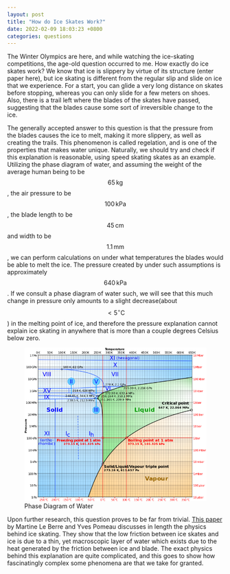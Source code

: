 ```yaml
---
layout: post
title: "How do Ice Skates Work?"
date: 2022-02-09 18:03:23 +0800
categories: questions
---
```


The Winter Olympics are here, and while watching the ice-skating competitions, the age-old question occurred to me. How exactly do ice skates work? We know that ice is slippery by virtue of its structure (enter paper here), but ice skating is different from the regular slip and slide on ice that we experience. For a start, you can glide a very long distance on skates before stopping, whereas you can only slide for a few meters on shoes. Also, there is a trail left where the blades of the skates have passed, suggesting that the blades cause some sort of irreversible change to the ice. 


The generally accepted answer to this question is that the pressure from the blades causes the ice to melt, making it more slippery, as well as creating the trails. This phenomenon is called regelation, and is one of the properties that makes water unique. Naturally, we should try and check if this explanation is reasonable, using speed skating skates as an example. Utilizing the phase diagram of water, and assuming the weight of the average human being to be $$ 65 \,\mathrm{kg} $$, the air pressure to be $$ 100 \,\mathrm{kPa} $$, the blade length to be $$ 45 \,\mathrm{cm} $$ and width to be $$ 1.1 \,\mathrm{mm} $$, we can perform calculations on under what temperatures the blades would be able to melt the ice. The pressure created by under such assumptions is approximately $$ 640 \,\mathrm{kPa} $$. If we consult a phase diagram of water such, we will see that this much change in pressure only amounts to a slight decrease(about $$ <5^\circ \mathrm{C} $$) in the melting point of ice, and therefore the pressure explanation cannot explain ice skating in anywhere that is more than a couple degrees Celsius below zero.

<figure>
    <img src="/assets/2022-02-09/phase_diagram.PNG"
         alt="Phase Diagram of Water">
    <figcaption>Phase Diagram of Water</figcaption>
</figure>


Upon further research, this question proves to be far from trivial. [This paper](https://www.sciencedirect.com/science/article/pii/S0020746215000335) by Martine Le Berre and Yves Pomeau discusses in length the physics behind ice skating. They show that the low friction between ice skates and ice is due to a thin, yet macroscopic layer of water which exists due to the heat generated by the friction between ice and blade. The exact physics behind this explanation are quite complicated, and this goes to show how fascinatingly complex some phenomena are that we take for granted.